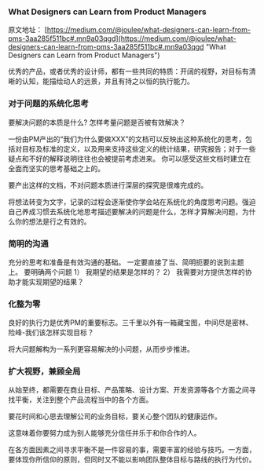 ### What Designers can Learn from Product Managers ###
原文地址： [https://medium.com/@joulee/what-designers-can-learn-from-pms-3aa285f511bc#.mn9a03qgd](https://medium.com/@joulee/what-designers-can-learn-from-pms-3aa285f511bc#.mn9a03qgd "What Designers can Learn from Product Managers")

优秀的产品，或者优秀的设计师，都有一些共同的特质：开阔的视野，对目标有清晰的认知，能描绘动人的远景，并且有持之以恒的执行能力。

### 对于问题的系统化思考 ###
要解决问题的本质是什么? 怎样考量问题是否被有效解决？

一份由PM产出的“我们为什么要做XXX”的文档可以反映出这种系统化的思考，包括对目标及标准的定义，以及用来支持这些定义的统计结果，研究报告；对于一些疑点和不好的解释说明往往也会被提前考虑进来。 你可以感受这些文档时建立在全面而坚实的思考基础之上的。

要产出这样的文档，不对问题本质进行深层的探究是很难完成的。

将想法转变为文字，记录的过程会逐渐使你学会站在系统化的角度思考问题。强迫自己养成习惯去系统化地思考描述要解决的问题是什么，怎样才算解决问题，为什么你的想法是行之有效的。

### 简明的沟通 ###
充分的思考和准备是有效沟通的基础。
一定要直接了当、简明扼要的说到主题上。 
要明确两个问题
1） 我期望的结果是怎样的？
2） 我需要对方提供怎样的协助才能实现期望的结果？

### 化整为零  ###
良好的执行力是优秀PM的重要标志。三千里以外有一箱藏宝图，中间尽是密林、险峰-我们该怎样实现目标？

将大问题解构为一系列更容易解决的小问题，从而步步推进。

### 扩大视野，兼顾全局 ###
从始至终，都需要在商业目标、产品策略、设计方案、开发资源等各个方面之间寻找平衡，关注到整个产品流程当中的各个方面。

要花时间和心思去理解公司的业务目标，要关心整个团队的健康运作。

这意味着你要努力成为别人能够充分信任并乐于和你合作的人。

在各方面因素之间寻求平衡不是一件容易的事，需要丰富的经验与技巧。一方面，要体现你所信仰的原则，但同时又不能以影响团队整体目标与路线的执行为代价。